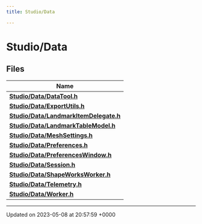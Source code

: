 ```yaml
---
title: Studio/Data

---
```


# Studio/Data



## Files

| Name           |
| -------------- |
| **[Studio/Data/DataTool.h](../Files/DataTool_8h.md#file-datatool.h)**  |
| **[Studio/Data/ExportUtils.h](../Files/ExportUtils_8h.md#file-exportutils.h)**  |
| **[Studio/Data/LandmarkItemDelegate.h](../Files/LandmarkItemDelegate_8h.md#file-landmarkitemdelegate.h)**  |
| **[Studio/Data/LandmarkTableModel.h](../Files/LandmarkTableModel_8h.md#file-landmarktablemodel.h)**  |
| **[Studio/Data/MeshSettings.h](../Files/MeshSettings_8h.md#file-meshsettings.h)**  |
| **[Studio/Data/Preferences.h](../Files/Preferences_8h.md#file-preferences.h)**  |
| **[Studio/Data/PreferencesWindow.h](../Files/PreferencesWindow_8h.md#file-preferenceswindow.h)**  |
| **[Studio/Data/Session.h](../Files/Session_8h.md#file-session.h)**  |
| **[Studio/Data/ShapeWorksWorker.h](../Files/ShapeWorksWorker_8h.md#file-shapeworksworker.h)**  |
| **[Studio/Data/Telemetry.h](../Files/Telemetry_8h.md#file-telemetry.h)**  |
| **[Studio/Data/Worker.h](../Files/Worker_8h.md#file-worker.h)**  |






-------------------------------

Updated on 2023-05-08 at 20:57:59 +0000
